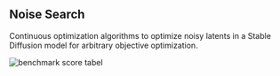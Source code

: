 ## Noise Search
Continuous optimization algorithms to optimize noisy latents in a Stable Diffusion model for arbitrary objective optimization.

![benchmark score tabel](./figures/noise-search-benchmarks)

